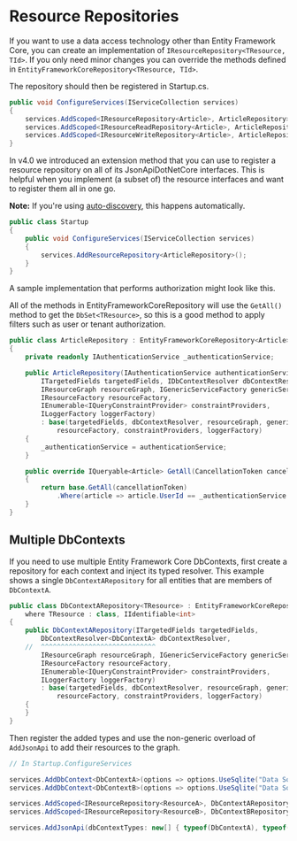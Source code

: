 # Resource Repositories

If you want to use a data access technology other than Entity Framework Core, you can create an implementation of `IResourceRepository<TResource, TId>`.
If you only need minor changes you can override the methods defined in `EntityFrameworkCoreRepository<TResource, TId>`.

The repository should then be registered in Startup.cs.

```c#
public void ConfigureServices(IServiceCollection services)
{
    services.AddScoped<IResourceRepository<Article>, ArticleRepository>();
    services.AddScoped<IResourceReadRepository<Article>, ArticleRepository>();
    services.AddScoped<IResourceWriteRepository<Article>, ArticleRepository>();
}
```

In v4.0 we introduced an extension method that you can use to register a resource repository on all of its JsonApiDotNetCore interfaces.
This is helpful when you implement (a subset of) the resource interfaces and want to register them all in one go.

**Note:** If you're using [auto-discovery](~/usage/resource-graph.md#auto-discovery), this happens automatically.

```c#
public class Startup
{
    public void ConfigureServices(IServiceCollection services)
    {
        services.AddResourceRepository<ArticleRepository>();
    }
}
```

A sample implementation that performs authorization might look like this.

All of the methods in EntityFrameworkCoreRepository will use the `GetAll()` method to get the `DbSet<TResource>`, so this is a good method to apply filters such as user or tenant authorization.

```c#
public class ArticleRepository : EntityFrameworkCoreRepository<Article>
{
    private readonly IAuthenticationService _authenticationService;

    public ArticleRepository(IAuthenticationService authenticationService,
        ITargetedFields targetedFields, IDbContextResolver dbContextResolver,
        IResourceGraph resourceGraph, IGenericServiceFactory genericServiceFactory,
        IResourceFactory resourceFactory,
        IEnumerable<IQueryConstraintProvider> constraintProviders,
        ILoggerFactory loggerFactory)
        : base(targetedFields, dbContextResolver, resourceGraph, genericServiceFactory,
            resourceFactory, constraintProviders, loggerFactory) 
    {
        _authenticationService = authenticationService;
    }

    public override IQueryable<Article> GetAll(CancellationToken cancellationToken)
    {
        return base.GetAll(cancellationToken)
            .Where(article => article.UserId == _authenticationService.UserId);
    }
}
```

## Multiple DbContexts

If you need to use multiple Entity Framework Core DbContexts, first create a repository for each context and inject its typed resolver.
This example shows a single `DbContextARepository` for all entities that are members of `DbContextA`.

```c#
public class DbContextARepository<TResource> : EntityFrameworkCoreRepository<TResource>
    where TResource : class, IIdentifiable<int>
{
    public DbContextARepository(ITargetedFields targetedFields,
        DbContextResolver<DbContextA> dbContextResolver,
    //  ^^^^^^^^^^^^^^^^^^^^^^^^^^^^^
        IResourceGraph resourceGraph, IGenericServiceFactory genericServiceFactory,
        IResourceFactory resourceFactory,
        IEnumerable<IQueryConstraintProvider> constraintProviders,
        ILoggerFactory loggerFactory)
        : base(targetedFields, dbContextResolver, resourceGraph, genericServiceFactory,
            resourceFactory, constraintProviders, loggerFactory)
    {
    }
}
```

Then register the added types and use the non-generic overload of `AddJsonApi` to add their resources to the graph.

```c#
// In Startup.ConfigureServices

services.AddDbContext<DbContextA>(options => options.UseSqlite("Data Source=A.db"));
services.AddDbContext<DbContextB>(options => options.UseSqlite("Data Source=B.db"));

services.AddScoped<IResourceRepository<ResourceA>, DbContextARepository<ResourceA>>();
services.AddScoped<IResourceRepository<ResourceB>, DbContextBRepository<ResourceB>>();

services.AddJsonApi(dbContextTypes: new[] { typeof(DbContextA), typeof(DbContextB) });
```
